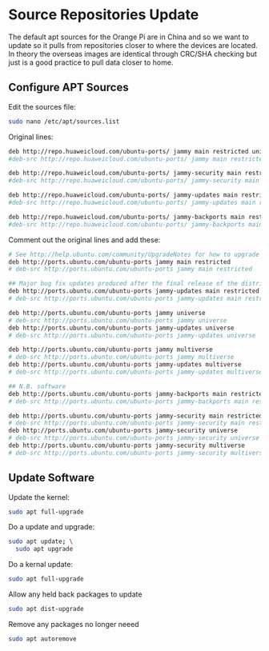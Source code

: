 # Source Repositories Update

The default apt sources for the Orange Pi are in China and so we want to update so it pulls from repositories closer to where the devices are located.  In theory the overseas images are identical through CRC/SHA checking but just is a good practice to pull data closer to home.

## Configure APT Sources

Edit the sources file:
```bash
sudo nano /etc/apt/sources.list
```

Original lines:
```bash
deb http://repo.huaweicloud.com/ubuntu-ports/ jammy main restricted universe multiverse
#deb-src http://repo.huaweicloud.com/ubuntu-ports/ jammy main restricted universe multiverse

deb http://repo.huaweicloud.com/ubuntu-ports/ jammy-security main restricted universe multiverse
#deb-src http://repo.huaweicloud.com/ubuntu-ports/ jammy-security main restricted universe multiverse

deb http://repo.huaweicloud.com/ubuntu-ports/ jammy-updates main restricted universe multiverse
#deb-src http://repo.huaweicloud.com/ubuntu-ports/ jammy-updates main restricted universe multiverse

deb http://repo.huaweicloud.com/ubuntu-ports/ jammy-backports main restricted universe multiverse
#deb-src http://repo.huaweicloud.com/ubuntu-ports/ jammy-backports main restricted universe multiverse
```

Comment out the original lines and add these:
```bash
# See http://help.ubuntu.com/community/UpgradeNotes for how to upgrade to newer versions of the distribution.
deb http://ports.ubuntu.com/ubuntu-ports jammy main restricted
# deb-src http://ports.ubuntu.com/ubuntu-ports jammy main restricted

## Major bug fix updates produced after the final release of the distribution.
deb http://ports.ubuntu.com/ubuntu-ports jammy-updates main restricted
# deb-src http://ports.ubuntu.com/ubuntu-ports jammy-updates main restricted

deb http://ports.ubuntu.com/ubuntu-ports jammy universe
# deb-src http://ports.ubuntu.com/ubuntu-ports jammy universe
deb http://ports.ubuntu.com/ubuntu-ports jammy-updates universe
# deb-src http://ports.ubuntu.com/ubuntu-ports jammy-updates universe

deb http://ports.ubuntu.com/ubuntu-ports jammy multiverse
# deb-src http://ports.ubuntu.com/ubuntu-ports jammy multiverse
deb http://ports.ubuntu.com/ubuntu-ports jammy-updates multiverse
# deb-src http://ports.ubuntu.com/ubuntu-ports jammy-updates multiverse

## N.B. software
deb http://ports.ubuntu.com/ubuntu-ports jammy-backports main restricted universe multiverse
# deb-src http://ports.ubuntu.com/ubuntu-ports jammy-backports main restricted universe multiverse

deb http://ports.ubuntu.com/ubuntu-ports jammy-security main restricted
# deb-src http://ports.ubuntu.com/ubuntu-ports jammy-security main restricted
deb http://ports.ubuntu.com/ubuntu-ports jammy-security universe
# deb-src http://ports.ubuntu.com/ubuntu-ports jammy-security universe
deb http://ports.ubuntu.com/ubuntu-ports jammy-security multiverse
# deb-src http://ports.ubuntu.com/ubuntu-ports jammy-security multiverse
```

## Update Software

Update the kernel:
```bash
sudo apt full-upgrade
```

Do a update and upgrade:
```bash
sudo apt update; \
  sudo apt upgrade
```

Do a kernal update:
```bash
sudo apt full-upgrade
```

Allow any held back packages to update
```bash
sudo apt dist-upgrade
```

Remove any packages no longer neeed
```bash
sudo apt autoremove
```
